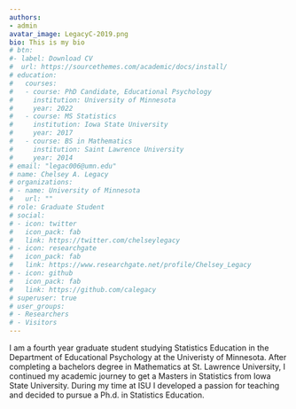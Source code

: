 ```yaml
---
authors:
- admin
avatar_image: LegacyC-2019.png
bio: This is my bio
# btn:
#- label: Download CV
#  url: https://sourcethemes.com/academic/docs/install/
# education:
#   courses:
#   - course: PhD Candidate, Educational Psychology
#     institution: University of Minnesota
#     year: 2022
#   - course: MS Statistics
#     institution: Iowa State University
#     year: 2017
#   - course: BS in Mathematics
#     institution: Saint Lawrence University
#     year: 2014
# email: "legac006@umn.edu"
# name: Chelsey A. Legacy
# organizations:
# - name: University of Minnesota
#   url: ""
# role: Graduate Student
# social:
# - icon: twitter
#   icon_pack: fab
#   link: https://twitter.com/chelseylegacy
# - icon: researchgate
#   icon_pack: fab
#   link: https://www.researchgate.net/profile/Chelsey_Legacy
# - icon: github
#   icon_pack: fab
#   link: https://github.com/calegacy
# superuser: true
# user_groups:
# - Researchers
# - Visitors
---
```



I am a fourth year graduate student studying Statistics Education in the Department of Educational Psychology at the Univeristy of Minnesota. After completing a bachelors degree in Mathematics at St. Lawrence University, I continued my academic journey to get a Masters in Statistics from Iowa State University. During my time at ISU I developed a passion for teaching and decided to pursue a Ph.d. in Statistics Education. 

